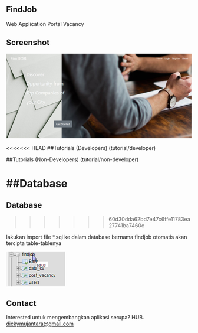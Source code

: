 ## FindJob
Web Application Portal Vacancy

## Screenshot

![homepage](assets/img/homepage.PNG)

<<<<<<< HEAD
##Tutorials (Developers)
(tutorial/developer)

##Tutorials (Non-Developers)
(tutorial/non-developer)


##Database
=======
## Database
>>>>>>> 60d30dda62bd7e47c6ffe11783ea27741ba7460c

lakukan import file *.sql ke dalam database bernama findjob otomatis akan tercipta table-tablenya

![tables](assets/img/tables.PNG)

## Contact
Interested untuk mengembangkan aplikasi serupa? HUB. dickymujantara@gmail.com
